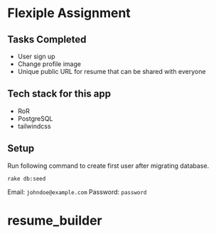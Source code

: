 # Flexiple Assignment

## Tasks Completed

-  User sign up
- Change profile image
- Unique public URL for resume that can be shared with everyone

## Tech stack for this app

- RoR
- PostgreSQL
- tailwindcss

## Setup

Run following command to create first user after migrating database.

```
rake db:seed
```

Email: `johndoe@example.com`
Password: `password`
# resume_builder

